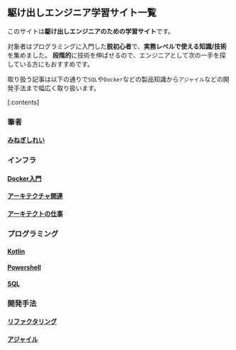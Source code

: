 
## 駆け出しエンジニア学習サイト一覧

このサイトは**駆け出しエンジニアのための学習サイト**です。

対象者はプログラミングに入門した**脱初心者**で、**実務レベルで使える知識/技術**を集めました。
**段階的**に技術を伸ばせるので、エンジニアとして次の一手を探している方にもおすすめです。

取り扱う記事は以下の通りで`SQL`や`Docker`などの製品知識から`アジャイル`などの開発手法まで幅広く取り扱います。

[:contents]

### 筆者

#### [みねぎしれい](https://minegishirei.hatenablog.com/entry/2023/01/27/114655)



### インフラ

#### [Docker入門](https://minegishirei.hatenablog.com/entry/2023/09/02/213936)

#### [アーキテクチャ関連](https://minegishirei.hatenablog.com/entry/2023/01/27/183831)

#### [アーキテクトの仕事](https://minegishirei.hatenablog.com/entry/2023/02/07/114407)


### プログラミング

#### [Kotlin](https://minegishirei.hatenablog.com/entry/2023/02/09/101751)

#### [Powershell](ttps://minegishirei.hatenablog.com/entry/2023/02/15/162959)

#### [SQL](https://minegishirei.hatenablog.com/archive/category/SQL)


### 開発手法

#### [リファクタリング](https://minegishirei.hatenablog.com/entry/2023/02/02/165446:embed:cite)


#### [アジャイル](https://minegishirei.hatenablog.com/entry/2023/01/27/164337)




